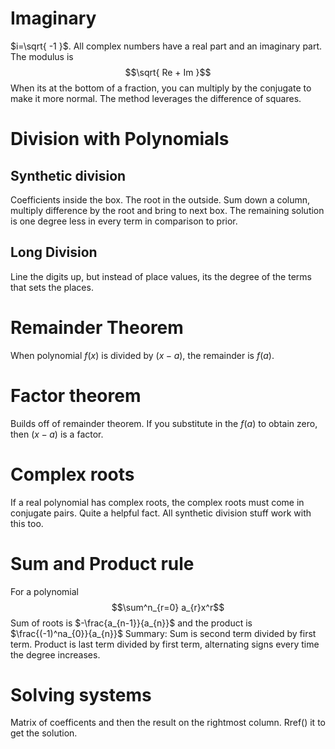 # Imaginary
$i=\sqrt{ -1 }$.
All complex numbers have a real part and an imaginary part. The modulus is
$$\sqrt{ Re + Im }$$
When its at the bottom of a fraction, you can multiply by the conjugate to make it more normal. The method leverages the difference of squares.
# Division with Polynomials
## Synthetic division
Coefficients inside the box. The root in the outside. Sum down a column, multiply difference by the root and bring to next box. The remaining solution is one degree less in every term in comparison to prior.
## Long Division
Line the digits up, but instead of place values, its the degree of the terms that sets the places.
# Remainder Theorem
When polynomial $f(x)$ is divided by $(x-a)$, the remainder is $f(a)$.
# Factor theorem
Builds off of remainder theorem. If you substitute in the $f(a)$ to obtain zero, then $(x-a)$ is a factor.
# Complex roots
If a real polynomial has complex roots, the complex roots must come in conjugate pairs. Quite a helpful fact. All synthetic division stuff work with this too.
# Sum and Product rule
For a polynomial $$\sum^n_{r=0} a_{r}x^r$$
Sum of roots is $-\frac{a_{n-1}}{a_{n}}$ and the product is $\frac{(-1)^na_{0}}{a_{n}}$
Summary: Sum is second term divided by first term. Product is last term divided by first term, alternating signs every time the degree increases.
# Solving systems
Matrix of coefficents and then the result on the rightmost column. Rref() it  to get the solution.